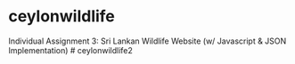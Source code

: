 # ceylonwildlife
Individual Assignment 3: Sri Lankan Wildlife Website (w/ Javascript & JSON Implementation)
#   c e y l o n w i l d l i f e 2  
 